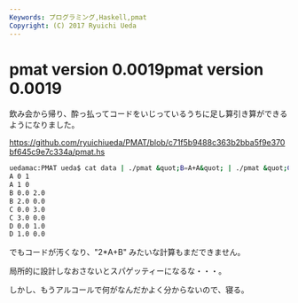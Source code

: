 ```yaml
---
Keywords: プログラミング,Haskell,pmat
Copyright: (C) 2017 Ryuichi Ueda
---
```


# <!--:ja-->pmat version 0.0019<!--:--><!--:en-->pmat version 0.0019<!--:-->
<!--:ja-->飲み会から帰り、酔っ払ってコードをいじっているうちに足し算引き算ができるようになりました。

<a href="https://github.com/ryuichiueda/PMAT/blob/c71f5b9488c363b2bba5f9e370bf645c9e7c334a/pmat.hs">https://github.com/ryuichiueda/PMAT/blob/c71f5b9488c363b2bba5f9e370bf645c9e7c334a/pmat.hs</a>

```bash
uedamac:PMAT ueda$ cat data | ./pmat &quot;B=A+A&quot; | ./pmat &quot;C=B+A&quot; | ./pmat &quot;D=B-A&quot;
A 0 1
A 1 0
B 0.0 2.0
B 2.0 0.0
C 0.0 3.0
C 3.0 0.0
D 0.0 1.0
D 1.0 0.0
```

でもコードが汚くなり、"2*A+B" みたいな計算もまだできません。


局所的に設計しなおさないとスパゲッティーになるな・・・。


しかし、もうアルコールで何がなんだかよく分からないので、寝る。<!--:-->
